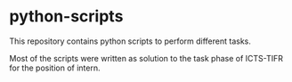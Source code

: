 # python-scripts

This repository contains python scripts to perform different tasks.

Most of the scripts were written as solution to the task phase of ICTS-TIFR for the position of intern.

